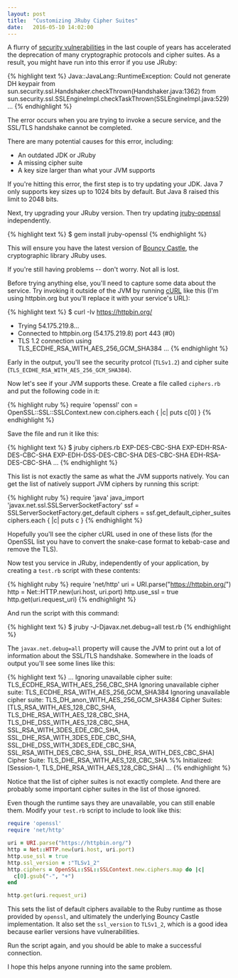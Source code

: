 ```yaml
---
layout: post
title:  "Customizing JRuby Cipher Suites"
date:   2016-05-10 14:02:00
---
```


A flurry of [security vulnerabilities](https://en.wikipedia.org/wiki/Logjam_%28computer_security%29)
in the last couple of years has accelerated the deprecation of many
cryptographic protocols and cipher suites. As a result, you might have run into this error if you use JRuby:

{% highlight text %}
Java::JavaLang::RuntimeException: Could not generate DH keypair
    from sun.security.ssl.Handshaker.checkThrown(Handshaker.java:1362)
    from sun.security.ssl.SSLEngineImpl.checkTaskThrown(SSLEngineImpl.java:529)
    ...
{% endhighlight %}

The error occurs when you are trying to invoke a secure service, and the SSL/TLS handshake cannot be completed.

There are many potential causes for this error, including:

* An outdated JDK or JRuby
* A missing cipher suite
* A key size larger than what your JVM supports

If you're hitting this error, the first step is to try updating your JDK. Java 7 only supports key sizes up to 1024 bits by default.
But Java 8 raised this limit to 2048 bits.

Next, try upgrading your JRuby version. Then try updating [jruby-openssl](https://github.com/jruby/jruby-openssl) independently.

{% highlight text %}
$ gem install jruby-openssl
{% endhighlight %}

This will ensure you have the latest version of [Bouncy Castle](http://www.bouncycastle.org), the cryptographic library JRuby uses.

If you're still having problems -- don't worry. Not all is lost.

Before trying anything else, you'll need to capture some data about the service. Try invoking it outside of the JVM by
running [cURL](http://curl.haxx.se) like this (I'm using httpbin.org but you'll replace it with your service's URL):

{% highlight text %}
$ curl -Iv https://httpbin.org/
*   Trying 54.175.219.8...
* Connected to httpbin.org (54.175.219.8) port 443 (#0)
* TLS 1.2 connection using TLS_ECDHE_RSA_WITH_AES_256_GCM_SHA384
...
{% endhighlight %}

Early in the output, you'll see the security protcol (`TLSv1.2`) and cipher suite (`TLS_ECDHE_RSA_WITH_AES_256_GCM_SHA384`).

Now let's see if your JVM supports these. Create a file called `ciphers.rb` and put the following code in it:

{% highlight ruby %}
require 'openssl'
con = OpenSSL::SSL::SSLContext.new
con.ciphers.each { |c| puts c[0] }
{% endhighlight %}

Save the file and run it like this:

{% highlight text %}
$ jruby ciphers.rb
EXP-DES-CBC-SHA
EXP-EDH-RSA-DES-CBC-SHA
EXP-EDH-DSS-DES-CBC-SHA
DES-CBC-SHA
EDH-RSA-DES-CBC-SHA
...
{% endhighlight %}

This list is not exactly the same as what the JVM supports natively. You can get the list of natively support JVM ciphers by running this script:

{% highlight ruby %}
require 'java'
java_import 'javax.net.ssl.SSLServerSocketFactory'
ssf = SSLServerSocketFactory.get_default
ciphers = ssf.get_default_cipher_suites
ciphers.each { |c| puts c }
{% endhighlight %}

Hopefully you'll see the cipher cURL used in one of these lists (for the OpenSSL list you have to convert the snake-case format to kebab-case and remove the TLS).

Now test you service in JRuby, independently of your application, by creating a `test.rb` script with these contents:

{% highlight ruby %}
require 'net/http'
uri = URI.parse("https://httpbin.org/")
http = Net::HTTP.new(uri.host, uri.port)
http.use_ssl = true
http.get(uri.request_uri)
{% endhighlight %}

And run the script with this command:

{% highlight text %}
$ jruby -J-Djavax.net.debug=all test.rb
{% endhighlight %}

The `javax.net.debug=all` property will cause the JVM to print out a lot of information about the SSL/TLS handshake.
Somewhere in the loads of output you'll see some lines like this:

{% highlight text %}
...
Ignoring unavailable cipher suite: TLS_ECDHE_RSA_WITH_AES_256_CBC_SHA
Ignoring unavailable cipher suite: TLS_ECDHE_RSA_WITH_AES_256_GCM_SHA384
Ignoring unavailable cipher suite: TLS_DH_anon_WITH_AES_256_GCM_SHA384
Cipher Suites: [TLS_RSA_WITH_AES_128_CBC_SHA, TLS_DHE_RSA_WITH_AES_128_CBC_SHA, TLS_DHE_DSS_WITH_AES_128_CBC_SHA, SSL_RSA_WITH_3DES_EDE_CBC_SHA, SSL_DHE_RSA_WITH_3DES_EDE_CBC_SHA, SSL_DHE_DSS_WITH_3DES_EDE_CBC_SHA, SSL_RSA_WITH_DES_CBC_SHA, SSL_DHE_RSA_WITH_DES_CBC_SHA]
Cipher Suite: TLS_DHE_RSA_WITH_AES_128_CBC_SHA
%% Initialized:  [Session-1, TLS_DHE_RSA_WITH_AES_128_CBC_SHA]
...
{% endhighlight %}

Notice that the list of cipher suites is not exactly complete. And there are probably some important cipher suites in the list of those ignored.

Even though the runtime says they are unavailable, you can still enable them. Modify your `test.rb` script to include to look like this:

```ruby
require 'openssl'
require 'net/http'

uri = URI.parse("https://httpbin.org/")
http = Net::HTTP.new(uri.host, uri.port)
http.use_ssl = true
http.ssl_version = :"TLSv1_2"
http.ciphers = OpenSSL::SSL::SSLContext.new.ciphers.map do |c|
  c[0].gsub("-", "+")
end

http.get(uri.request_uri)
```

This sets the list of default ciphers available to the Ruby runtime as those provided by `openssl`, and ultimately the underlying Bouncy Castle implementation.
It also set the `ssl_version` to `TLSv1_2`, which is a good idea because earlier versions have vulnerabilities.

Run the script again, and you should be able to make a successful connection.

I hope this helps anyone running into the same problem.